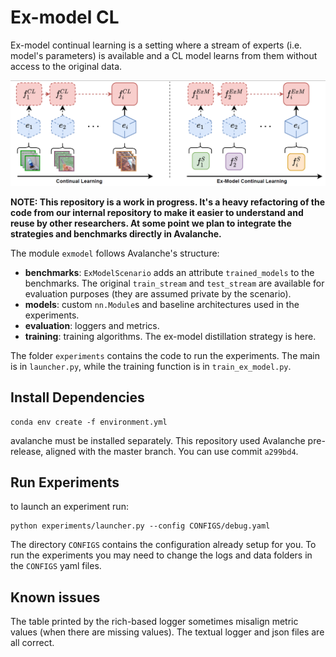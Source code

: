 # Ex-model CL
Ex-model continual learning is a setting where a stream of experts (i.e. model's parameters) is available and a CL model learns from them without access to the original data.

![exml.png](exml.png)

**NOTE: This repository is a work in progress. It's a heavy refactoring of the code from our internal repository to make it easier to understand and reuse by other researchers. At some point we plan to integrate the strategies and benchmarks directly in Avalanche.**

The module `exmodel` follows Avalanche's structure:
- **benchmarks**: `ExModelScenario` adds an attribute `trained_models` to the benchmarks. The original `train_stream` and `test_stream` are available for evaluation purposes (they are assumed private by the scenario).
- **models**: custom `nn.Module`s and baseline architectures used in the experiments.
- **evaluation**: loggers and metrics.
- **training**: training algorithms. The ex-model distillation strategy is here. 

The folder `experiments` contains the code to run the experiments. The main is in `launcher.py`, while the training function is in `train_ex_model.py`.

## Install Dependencies
```
conda env create -f environment.yml
```
avalanche must be installed separately.
This repository used Avalanche pre-release, aligned with the master branch. You can use commit `a299bd4`.

## Run Experiments
to launch an experiment run:
```
python experiments/launcher.py --config CONFIGS/debug.yaml
```
The directory `CONFIGS` contains the configuration already setup for you.
To run the experiments you may need to change the logs and data folders in the `CONFIGS` yaml files.

## Known issues
The table printed by the rich-based logger sometimes misalign metric values (when there are missing values). The textual logger and json files are all correct.
